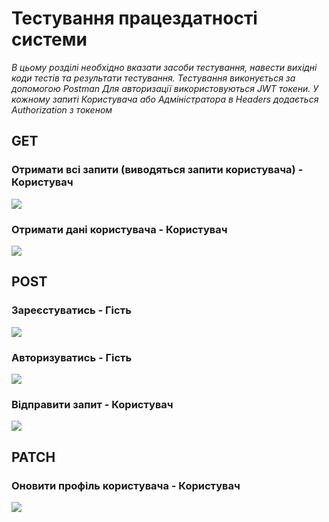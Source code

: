 # Тестування працездатності системи

*В цьому розділі необхідно вказати засоби тестування, навести вихідні коди тестів та результати тестування.*
*Тестування виконується за допомогою Postman*
*Для авторизації використовуються JWT токени. У кожному запиті Користувача або Адміністратора в Headers додається Authorization з токеном*

## GET

### Отримати всі запити (виводяться запити користувача) - Користувач

![](./images/get_all_data.png)

### Отримати дані користувача - Користувач

![](./images/get_user.png)

## POST

### Зареєстуватись - Гість

![](./images/register_user.png)

### Авторизуватись - Гість

![](./images/auth_user.png)

### Відправити запит - Користувач

![](./images/send_request.png)

## PATCH

### Оновити профіль користувача - Користувач

![](./images/patch_user.png)